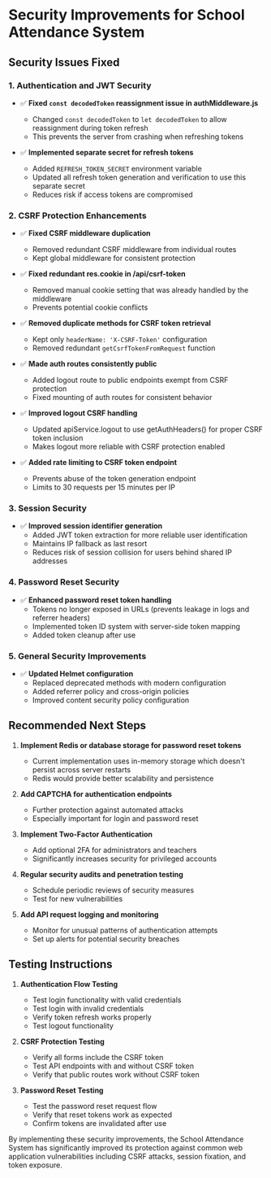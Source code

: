 # Security Improvements for School Attendance System

## Security Issues Fixed

### 1. Authentication and JWT Security

- ✅ **Fixed `const decodedToken` reassignment issue in authMiddleware.js**
  - Changed `const decodedToken` to `let decodedToken` to allow reassignment during token refresh
  - This prevents the server from crashing when refreshing tokens

- ✅ **Implemented separate secret for refresh tokens**
  - Added `REFRESH_TOKEN_SECRET` environment variable
  - Updated all refresh token generation and verification to use this separate secret
  - Reduces risk if access tokens are compromised

### 2. CSRF Protection Enhancements

- ✅ **Fixed CSRF middleware duplication**
  - Removed redundant CSRF middleware from individual routes
  - Kept global middleware for consistent protection

- ✅ **Fixed redundant res.cookie in /api/csrf-token**
  - Removed manual cookie setting that was already handled by the middleware
  - Prevents potential cookie conflicts

- ✅ **Removed duplicate methods for CSRF token retrieval**
  - Kept only `headerName: 'X-CSRF-Token'` configuration
  - Removed redundant `getCsrfTokenFromRequest` function

- ✅ **Made auth routes consistently public**
  - Added logout route to public endpoints exempt from CSRF protection
  - Fixed mounting of auth routes for consistent behavior

- ✅ **Improved logout CSRF handling**
  - Updated apiService.logout to use getAuthHeaders() for proper CSRF token inclusion
  - Makes logout more reliable with CSRF protection enabled

- ✅ **Added rate limiting to CSRF token endpoint**
  - Prevents abuse of the token generation endpoint
  - Limits to 30 requests per 15 minutes per IP

### 3. Session Security

- ✅ **Improved session identifier generation**
  - Added JWT token extraction for more reliable user identification
  - Maintains IP fallback as last resort
  - Reduces risk of session collision for users behind shared IP addresses

### 4. Password Reset Security

- ✅ **Enhanced password reset token handling**
  - Tokens no longer exposed in URLs (prevents leakage in logs and referrer headers)
  - Implemented token ID system with server-side token mapping
  - Added token cleanup after use

### 5. General Security Improvements

- ✅ **Updated Helmet configuration**
  - Replaced deprecated methods with modern configuration
  - Added referrer policy and cross-origin policies
  - Improved content security policy configuration

## Recommended Next Steps

1. **Implement Redis or database storage for password reset tokens**
   - Current implementation uses in-memory storage which doesn't persist across server restarts
   - Redis would provide better scalability and persistence

2. **Add CAPTCHA for authentication endpoints**
   - Further protection against automated attacks
   - Especially important for login and password reset

3. **Implement Two-Factor Authentication**
   - Add optional 2FA for administrators and teachers
   - Significantly increases security for privileged accounts

4. **Regular security audits and penetration testing**
   - Schedule periodic reviews of security measures
   - Test for new vulnerabilities

5. **Add API request logging and monitoring**
   - Monitor for unusual patterns of authentication attempts
   - Set up alerts for potential security breaches

## Testing Instructions

1. **Authentication Flow Testing**
   - Test login functionality with valid credentials
   - Test login with invalid credentials
   - Verify token refresh works properly
   - Test logout functionality

2. **CSRF Protection Testing**
   - Verify all forms include the CSRF token
   - Test API endpoints with and without CSRF token
   - Verify that public routes work without CSRF token

3. **Password Reset Testing**
   - Test the password reset request flow
   - Verify that reset tokens work as expected
   - Confirm tokens are invalidated after use

By implementing these security improvements, the School Attendance System has significantly improved its protection against common web application vulnerabilities including CSRF attacks, session fixation, and token exposure.
